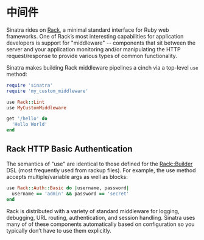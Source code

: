 中间件
==========

Sinatra rides on [Rack][rack], a minimal standard interface for Ruby web
frameworks. One of Rack’s most interesting capabilities for application
developers is support for "middleware" -- components that sit between the
server and your application monitoring and/or manipulating the HTTP
request/response to provide various types of common functionality.

Sinatra makes building Rack middleware pipelines a cinch via a top-level `use` method:

```ruby
require 'sinatra'
require 'my_custom_middleware'

use Rack::Lint
use MyCustomMiddleware

get '/hello' do
  'Hello World'
end
```

## Rack HTTP Basic Authentication

The semantics of "use" are identical to those defined for the
[Rack::Builder][rack_builder] DSL (most frequently used from rackup files). For
example, the use  method accepts multiple/variable args as well as blocks:

```ruby
use Rack::Auth::Basic do |username, password|
  username == 'admin' && password == 'secret'
end
```

Rack is distributed with a variety of standard middleware for logging,
debugging, URL routing, authentication, and session handling. Sinatra uses many
of of these components automatically based on configuration so you typically
don’t have to use them explicitly.

[rack]: http://rack.rubyforge.org/
[rack_builder]: http://rack.rubyforge.org/doc/classes/Rack/Builder.html
